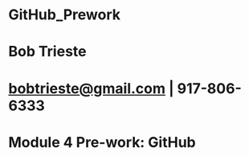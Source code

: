 # GitHub_Prework
# Bob Trieste

# bobtrieste@gmail.com | 917-806-6333 #
# Module 4 Pre-work: GitHub

